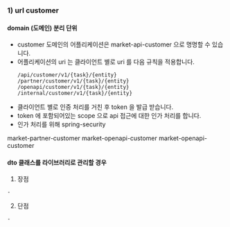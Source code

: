 ### 1) url customer


#### domain (도메인) 분리 단위 

- customer 도메인의 어플리케이션은 market-api-customer 으로 명명할 수 있습니다.
- 어플리케이션의 uri 는 클라이언트 별로 uri 를 다음 규칙을 적용합니다. 
    ```
    /api/customer/v1/{task}/{entity}
    /partner/customer/v1/{task}/{entity}
    /openapi/customer/v1/{task}/{entity}
    /internal/customer/v1/{task}/{entity}
    ```
- 클라이언트 별로 인증 처리를 거친 후 token 을 발급 받습니다.
- token 에 포함되어있는 scope 으로 api 접근에 대한 인가 처리를 합니다.
- 인가 처리를 위해 spring-security 

market-partner-customer
market-openapi-customer
market-openapi-customer



#### dto 클래스를 라이브러리로 관리할 경우

1) 장점

```
- 
```

2) 단점

```
- 
```


